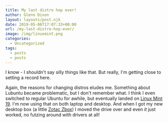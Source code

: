 ```yaml
---
title: My last distro hop ever!
author: Glenn Dixon
layout: layouts/post.njk
date: 2019-05-06T17:07:33+00:00
url: /my-last-distro-hop-ever/
image: /img/linuxmint.png
categories:
  - Uncategorized
tags:
  - posts
  - posts
---
```

I know - I shouldn't say silly things like that. But really, I'm getting close to setting a record here.

<!-- excerpt -->
Again, the reasons for changing distros eludes me. Something about Lubuntu became problematic, but I don't remember what. I think I even switched to regular Ubuntu for awhile, but eventually landed on [Linux Mint 19][1]. I'm now using that on both laptop and desktop. And when I got my new desktop box (a little [Zotac Zbox][2]) I moved the drive over and even _it_ just worked, no futzing around with drivers at all!

 [1]: http://linuxmint.com
 [2]: https://www.zotac.com/es/product/mini_pcs/mn320